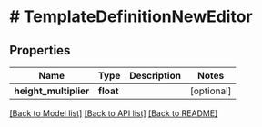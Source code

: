 # # TemplateDefinitionNewEditor

## Properties

Name | Type | Description | Notes
------------ | ------------- | ------------- | -------------
**height_multiplier** | **float** |  | [optional]

[[Back to Model list]](../../README.md#models) [[Back to API list]](../../README.md#endpoints) [[Back to README]](../../README.md)
